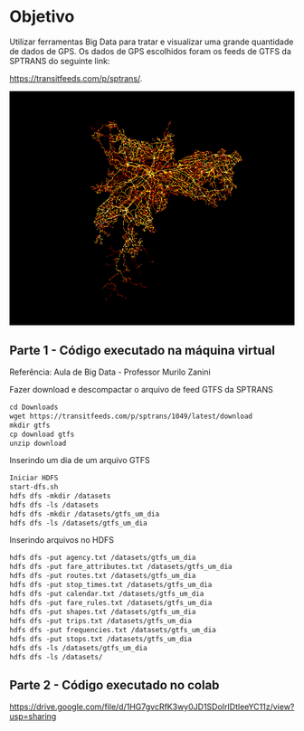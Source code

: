 # Objetivo

Utilizar ferramentas Big Data para tratar e visualizar uma grande quantidade de dados de GPS. Os dados de GPS escolhidos foram os feeds de GTFS da SPTRANS do seguinte link: 

https://transitfeeds.com/p/sptrans/.

![test](readmeimage.png)


## Parte 1 - Código executado na máquina virtual

Referência: Aula de Big Data - Professor Murilo Zanini

Fazer download e descompactar o arquivo de feed GTFS da SPTRANS

```
cd Downloads
wget https://transitfeeds.com/p/sptrans/1049/latest/download
mkdir gtfs
cp download gtfs
unzip download
```

Inserindo um dia de um arquivo GTFS

```
Iniciar HDFS
start-dfs.sh
hdfs dfs -mkdir /datasets
hdfs dfs -ls /datasets
hdfs dfs -mkdir /datasets/gtfs_um_dia
hdfs dfs -ls /datasets/gtfs_um_dia
```

Inserindo arquivos no HDFS

```
hdfs dfs -put agency.txt /datasets/gtfs_um_dia 
hdfs dfs -put fare_attributes.txt /datasets/gtfs_um_dia 
hdfs dfs -put routes.txt /datasets/gtfs_um_dia
hdfs dfs -put stop_times.txt /datasets/gtfs_um_dia
hdfs dfs -put calendar.txt /datasets/gtfs_um_dia
hdfs dfs -put fare_rules.txt /datasets/gtfs_um_dia    
hdfs dfs -put shapes.txt /datasets/gtfs_um_dia
hdfs dfs -put trips.txt /datasets/gtfs_um_dia
hdfs dfs -put frequencies.txt /datasets/gtfs_um_dia 
hdfs dfs -put stops.txt /datasets/gtfs_um_dia
hdfs dfs -ls /datasets/gtfs_um_dia
hdfs dfs -ls /datasets/
```


## Parte 2 - Código executado no colab

https://drive.google.com/file/d/1HG7gvcRfK3wy0JD1SDoIrIDtleeYC11z/view?usp=sharing
